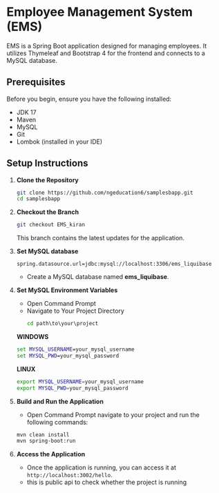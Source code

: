 
# Employee Management System (EMS)

EMS is a Spring Boot application designed for managing employees. It utilizes Thymeleaf and Bootstrap 4 for the frontend and connects to a MySQL database.

## Prerequisites

Before you begin, ensure you have the following installed:

- JDK 17
- Maven 
- MySQL
- Git
- Lombok (installed in your IDE)

## Setup Instructions

1. **Clone the Repository**
   ```bash
   git clone https://github.com/ngeducation6/samplesbapp.git
   cd samplesbapp
   ```

2. **Checkout the Branch**
   ```bash
   git checkout EMS_kiran
   ```
   This branch contains the latest updates for the application.

3. **Set MySQL database**
   ```properties
   spring.datasource.url=jdbc:mysql://localhost:3306/ems_liquibase
   ```
   - Create a MySQL database named **ems_liquibase**.
     
4. **Set MySQL Environment Variables**
   - Open Command Prompt
   - Navigate to Your Project Directory
      ```cmd
     cd path\to\your\project
      ```
   
    **WINDOWS**
     ```cmd
     set MYSQL_USERNAME=your_mysql_username
     set MYSQL_PWD=your_mysql_password
     ```
    **LINUX**

     ```bash
     export MYSQL_USERNAME=your_mysql_username
     export MYSQL_PWD=your_mysql_password
     ```

6. **Build and Run the Application**
      - Open Command Prompt navigate to your project and run the following commands:
   ```bash
   mvn clean install
   mvn spring-boot:run
   ```

8. **Access the Application**
   - Once the application is running, you can access it at `http://localhost:3002/hello`.
   - this is public api to check whether the project is running 

